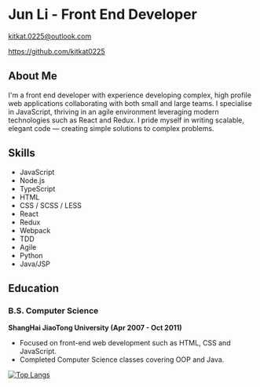 # Jun Li - Front End Developer
kitkat.0225@outlook.com

https://github.com/kitkat0225

## About Me
I'm a front end developer with experience developing complex, high profile web applications collaborating with both small and large teams. I specialise in JavaScript, thriving in an agile environment leveraging modern technologies such as React and Redux. I pride myself in writing scalable, elegant code — creating simple solutions to complex problems.

## Skills
- JavaScript
- Node.js
- TypeScript
- HTML
- CSS / SCSS / LESS
- React
- Redux
- Webpack
- TDD
- Agile
- Python
- Java/JSP

## Education
### B.S. Computer Science
**ShangHai JiaoTong University (Apr 2007 - Oct 2011)**
- Focused on front-end web development such as HTML, CSS and JavaScript.
- Completed Computer Science classes covering OOP and Java.

<!-- [![JunLi's github stats](https://github-readme-stats.vercel.app/api?username=kitkat0225&count_private=true&show_icons=true&theme=radical&hide_rank=false)](https://github.com/kitkat0225/github-readme-stats) -->

[![Top Langs](https://github-readme-stats.vercel.app/api/top-langs/?username=kitkat0225)](https://github.com/kitkat0225/github-readme-stats)
